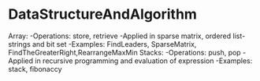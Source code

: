 # DataStructureAndAlgorithm
Array: 
-Operations: store, retrieve
-Applied in sparse matrix, ordered list-strings and bit set
-Examples: FindLeaders, SparseMatrix, FindTheGreaterRight,RearrangeMaxMin
Stacks: 
-Operations: push, pop
-Applied in recursive programming and evaluation of expression
-Examples: stack, fibonaccy